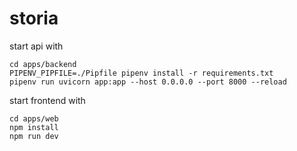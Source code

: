 # storia

start api with
```
cd apps/backend
PIPENV_PIPFILE=./Pipfile pipenv install -r requirements.txt
pipenv run uvicorn app:app --host 0.0.0.0 --port 8000 --reload
```

start frontend with
```
cd apps/web
npm install
npm run dev
```